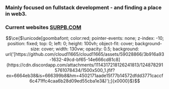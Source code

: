###  Mainly focused on fullstack development - and finding a place in web3.
###  Current websites [SURPB.COM](https://SURPB.COM)


```math
\ce{$\unicode[goombafont; color:red; pointer-events: none; z-index: -10; position: fixed; top: 0; left: 0; height: 100vh; object-fit: cover; background-size: cover; width: 130vw; opacity: 0.5; background: url('[https://github.com/cloud11665/cloud11665/assets/59028866/3b916a93-1632-49cd-bf65-14e666cd81c8](https://cdn.discordapp.com/attachments/1114317218126241813/1248782915761078434/1500x500_1.jfif?ex=6664eb38&is=666399b8&hm=4502171aade15f77b14572dfdd3771caccf6c471ffc4caa6b28d09ed55cba1e3&)');]{x0000}$}
```
